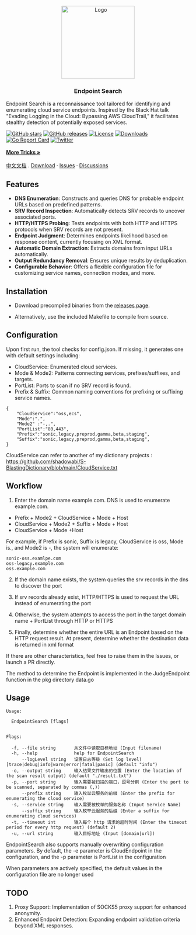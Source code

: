 <p align="center">
  <a href="https://github.com/wgpsec/ENScan_GO">
    <img src="https://github.com/wgpsec/EndpointSearch/assets/16091665/9a26fcef-26fe-4f6b-8c8f-905cdd066296" alt="Logo" width="200" height="200">
  </a>
  <h3 align="center">Endpoint Search</h3>
  <p align="center">

Endpoint Search is a reconnaissance tool tailored for identifying and enumerating cloud service endpoints. Inspired by the Black Hat talk "Evading Logging in the Cloud: Bypassing AWS CloudTrail," it facilitates stealthy detection of potentially exposed services.
  </p>

<a href="https://github.com/wgpsec/EndpointSearch/stargazers"><img alt="GitHub stars" src="https://img.shields.io/github/stars/wgpsec/EndpointSearch"/></a>
<a href="https://github.com/wgpsec/EndpointSearch/releases"><img alt="GitHub releases" src="https://img.shields.io/github/release/wgpsec/EndpointSearch"/></a>
<a href="https://github.com/wgpsec/EndpointSearch/blob/main/LICENSE"><img alt="License" src="https://img.shields.io/badge/License-Apache%202.0-blue.svg"/></a>
<a href="https://github.com/wgpsec/EndpointSearch/releases"><img alt="Downloads" src="https://img.shields.io/github/downloads/wgpsec/EndpointSearch/total?color=brightgreen"/></a>
<a href="https://goreportcard.com/report/github.com/wgpsec/EndpointSearch"><img alt="Go Report Card" src="https://goreportcard.com/badge/github.com/wgpsec/EndpointSearch"/></a>
<a href="https://twitter.com/wgpsec"><img alt="Twitter" src="https://img.shields.io/twitter/follow/wgpsec?label=Followers&style=social" /></a>
<br>
<br>
<a href="https://github.com/wgpsec/EndpointSearch/discussions"><strong>More Tricks »</strong></a>
      <br/>
    <br />
        <a href="https://github.com/wgpsec/EndpointSearch/blob/main/README.md">中文文档</a>
    .
    <a href="https://github.com/wgpsec/EndpointSearch/releases">Download</a>
    ·
    <a href="https://github.com/wgpsec/EndpointSearch/issues">Issues</a>
    ·
    <a href="https://github.com/wgpsec/EndpointSearch/discussions">Discussions</a>
  </p>

## Features
* **DNS Enumeration**: Constructs and queries DNS for probable endpoint URLs based on predefined patterns.
* **SRV Record Inspection**: Automatically detects SRV records to uncover associated ports.
* **HTTP/HTTPS Probing**: Tests endpoints with both HTTP and HTTPS protocols when SRV records are not present.
* **Endpoint Judgment**: Determines endpoints likelihood based on response content, currently focusing on XML format.
* **Automatic Domain Extraction**: Extracts domains from input URLs automatically.
* **Output Redundancy Removal**: Ensures unique results by deduplication.
* **Configurable Behavior**: Offers a flexible configuration file for customizing service names, connection modes, and more.

## Installation

* Download precompiled binaries from the [releases page](https://github.com/wgpsec/EndpointSearch/releases).

* Alternatively, use the included Makefile to compile from source.

## Configuration
Upon first run, the tool checks for config.json. If missing, it generates one with default settings including:
* CloudService: Enumerated cloud services.
* Mode & Mode2: Patterns connecting services, prefixes/suffixes, and targets.
* PortList: Ports to scan if no SRV record is found.
* Prefix & Suffix: Common naming conventions for prefixing or suffixing service names.
```
{
	"CloudService":"oss,ecs",
	"Mode":".",
	"Mode2" :"-,.",
	"PortList":"80,443",
	"Prefix":"sonic,legacy,preprod,gamma,beta,staging",
	"Suffix":"sonic,legacy,preprod,gamma,beta,staging",
}
```

CloudService can refer to another of my dictionary projects : https://github.com/shadowabi/S-BlastingDictionary/blob/main/CloudService.txt

## Workflow
1. Enter the domain name example.com. DNS is used to enumerate example.com.
* Prefix + Mode2 + CloudService + Mode + Host
* CloudService + Mode2 + Suffix + Mode + Host
* CloudService + Mode +Host

For example, if Prefix is sonic, Suffix is legacy, CloudService is oss, Mode is., and Mode2 is -, the system will enumerate:
```
sonic-oss.examlpe.com
oss-legacy.example.com
oss.example.com
```

2. If the domain name exists, the system queries the srv records in the dns to discover the port

3. If srv records already exist, HTTP/HTTPS is used to request the URL instead of enumerating the port

4. Otherwise, the system attempts to access the port in the target domain name + PortList through HTTP or HTTPS

5. Finally, determine whether the entire URL is an Endpoint based on the HTTP request result. At present, determine whether the destination data is returned in xml format

If there are other characteristics, feel free to raise them in the Issues, or launch a PR directly.

The method to determine the Endpoint is implemented in the JudgeEndpoint function in the pkg directory data.go

## Usage
```
Usage:

  EndpointSearch [flags]


Flags:

  -f, --file string       从文件中读取目标地址 (Input filename)
  -h, --help              help for EndpointSearch
      --logLevel string   设置日志等级 (Set log level) [trace|debug|info|warn|error|fatal|panic] (default "info")
  -o, --output string     输入结果文件输出的位置 (Enter the location of the scan result output) (default "./result.txt")
  -p, --port string       输入需要被扫描的端口，逗号分割 (Enter the port to be scanned, separated by commas (,))
      --prefix string     输入枚举云服务的前缀 (Enter the prefix for enumerating the cloud service)
  -s, --service string    输入需要被枚举的服务名称 (Input Service Name)
      --suffix string     输入枚举云服务的后缀 (Enter a suffix for enumerating cloud services)
  -t, --timeout int       输入每个 http 请求的超时时间 (Enter the timeout period for every http request) (default 2)
  -u, --url string        输入目标地址 (Input [domain|url])
```
EndpointSearch also supports manually overwriting configuration parameters. By default, the -e parameter is CloudEndpoint in the configuration, and the -p parameter is PortList in the configuration

When parameters are actively specified, the default values in the configuration file are no longer used


## TODO
1. Proxy Support: Implementation of SOCKS5 proxy support for enhanced anonymity.
2. Enhanced Endpoint Detection: Expanding endpoint validation criteria beyond XML responses.

